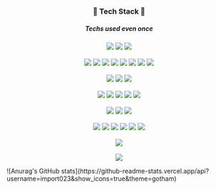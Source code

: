 <h3 align = "center">🌿 Tech Stack 🌿</h3>
<h5 align = "center">Techs used even once</h5>
<p align = "center">
  <a href="" target="_blank"><img src="https://img.shields.io/badge/Python-000000?style=for-the-badge&logo=Python&logoColor=006d32"/></a>
  <a href="" target="_blank"><img src="https://img.shields.io/badge/C-000000?style=for-the-badge&logo=C&logoColor=A8B9CC"/></a>
  <a href="" target="_blank"><img src="https://img.shields.io/badge/Go-000000?style=for-the-badge&logo=Go&logoColor=00ADD8"/></a>
  <br><br>
  <a href="" target="_blank"><img src="https://img.shields.io/badge/TensorFlow-000000?style=for-the-badge&logo=TensorFlow&logoColor=FF6F00"/></a>
  <a href="" target="_blank"><img src="https://img.shields.io/badge/Keras-000000?style=for-the-badge&logo=Keras&logoColor=D00000"/></a>
  <a href="" target="_blank"><img src="https://img.shields.io/badge/PyTorch-000000?style=for-the-badge&logo=PyTorch&logoColor=EE4C2C"/></a>
  <a href="" target="_blank"><img src="https://img.shields.io/badge/Anaconda-000000?style=for-the-badge&logo=Anaconda&logoColor=44A833"/></a>
  <a href="" target="_blank"><img src="https://img.shields.io/badge/OpenCV-000000?style=for-the-badge&logo=OpenCV&logoColor=5C3EE8"/></a>
  <a href="" target="_blank"><img src="https://img.shields.io/badge/Selenium-000000?style=for-the-badge&logo=Selenium&logoColor=43B02A"/></a>
  <a href="" target="_blank"><img src="https://img.shields.io/badge/NumPy-000000?style=for-the-badge&logo=NumPy&logoColor=013243"/></a>
  <a href="" target="_blank"><img src="https://img.shields.io/badge/PyPI-000000?style=for-the-badge&logo=PyPI&logoColor=3775A9"/></a>
  <br><br>
  <a href="" target="_blank"><img src="https://img.shields.io/badge/Qt-000000?style=for-the-badge&logo=Qt&logoColor=41CD52"/></a>
  <a href="" target="_blank"><img src="https://img.shields.io/badge/Flask-000000?style=for-the-badge&logo=Flask&logoColor=ffffff"/></a>
  <a href="" target="_blank"><img src="https://img.shields.io/badge/Django-000000?style=for-the-badge&logo=Django&logoColor=092E20"/></a>
  <br><br>
  <a href="" target="_blank"><img src="https://img.shields.io/badge/Elastic-000000?style=for-the-badge&logo=Elastic&logoColor=005571"/></a>
  <a href="" target="_blank"><img src="https://img.shields.io/badge/Elastic Stack-000000?style=for-the-badge&logo=Elastic Stack&logoColor=005571"/></a>
  <a href="" target="_blank"><img src="https://img.shields.io/badge/Elasticsearch-000000?style=for-the-badge&logo=Elasticsearch&logoColor=005571"/></a>
  <a href="" target="_blank"><img src="https://img.shields.io/badge/Kibana-000000?style=for-the-badge&logo=Kibana&logoColor=005571"/></a>
  <a href="" target="_blank"><img src="https://img.shields.io/badge/Logstash-000000?style=for-the-badge&logo=Logstash&logoColor=005571"/></a>
  <br><br>
  <a href="" target="_blank"><img src="https://img.shields.io/badge/HTML5-000000?style=for-the-badge&logo=HTML5&logoColor=E34F26"/></a>
  <a href="" target="_blank"><img src="https://img.shields.io/badge/CSS3-000000?style=for-the-badge&logo=CSS3&logoColor=1572B6"/></a>
  <a href="" target="_blank"><img src="https://img.shields.io/badge/JavaScript-000000?style=for-the-badge&logo=JavaScript&logoColor=F7DF1E"/></a>
  <br><br>
  <a href="" target="_blank"><img src="https://img.shields.io/badge/Oracle-000000?style=for-the-badge&logo=Oracle&logoColor=F80000"/></a>
  <a href="" target="_blank"><img src="https://img.shields.io/badge/MySQL-000000?style=for-the-badge&logo=Microsoft SQL Server&logoColor=CC2927"/></a>
  <a href="" target="_blank"><img src="https://img.shields.io/badge/MySQL-000000?style=for-the-badge&logo=MySQL&logoColor=4479A1"/></a>
  <a href="" target="_blank"><img src="https://img.shields.io/badge/SQLite-000000?style=for-the-badge&logo=SQLite&logoColor=003B57"/></a>
  <a href="" target="_blank"><img src="https://img.shields.io/badge/MariaDB-000000?style=for-the-badge&logo=MariaDB&logoColor=003545"/></a>
  <a href="" target="_blank"><img src="https://img.shields.io/badge/MongoDB-000000?style=for-the-badge&logo=MongoDB&logoColor=47A248"/></a>
  <br><br>
  <a href="" target="_blank"><img src="https://img.shields.io/badge/Android Studio-000000?style=for-the-badge&logo=Android Studio&logoColor=3DDC84"/></a>
  <br><br>
  <a href="" target="_blank"><img src="https://img.shields.io/badge/Arduino-000000?style=for-the-badge&logo=Arduino&logoColor=#00979D"/></a>
<!--44A833-->
  
</p>
![Anurag's GitHub stats](https://github-readme-stats.vercel.app/api?username=import023&show_icons=true&theme=gotham)
